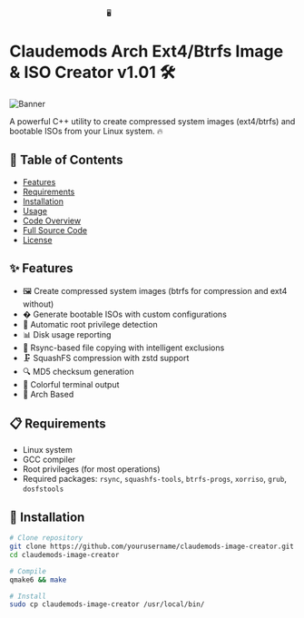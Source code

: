                             🖥️
# Claudemods Arch Ext4/Btrfs Image & ISO Creator v1.01 🛠️

![Banner](https://via.placeholder.com/800x200?text=Claudemods+Image+Creator)

A powerful C++ utility to create compressed system images (ext4/btrfs) and bootable ISOs from your Linux system. 🔥

## 📝 Table of Contents
- [Features](#-features)
- [Requirements](#-requirements)
- [Installation](#-installation)
- [Usage](#-usage)
- [Code Overview](#-code-overview)
- [Full Source Code](#-full-source-code)
- [License](#-license)

## ✨ Features
- 🖼️ Create compressed system images (btrfs for compression and ext4 without)
- � Generate bootable ISOs with custom configurations
- 🔐 Automatic root privilege detection
- 📊 Disk usage reporting
- 🔄 Rsync-based file copying with intelligent exclusions
- 🗜️ SquashFS compression with zstd support
- 🔍 MD5 checksum generation
- 🎨 Colorful terminal output
- 🐧 Arch Based

## 📋 Requirements
- Linux system
- GCC compiler
- Root privileges (for most operations)
- Required packages: `rsync`, `squashfs-tools`, `btrfs-progs`, `xorriso`, `grub`, `dosfstools`

## 🚀 Installation
```bash
# Clone repository
git clone https://github.com/yourusername/claudemods-image-creator.git
cd claudemods-image-creator

# Compile
qmake6 && make

# Install
sudo cp claudemods-image-creator /usr/local/bin/

